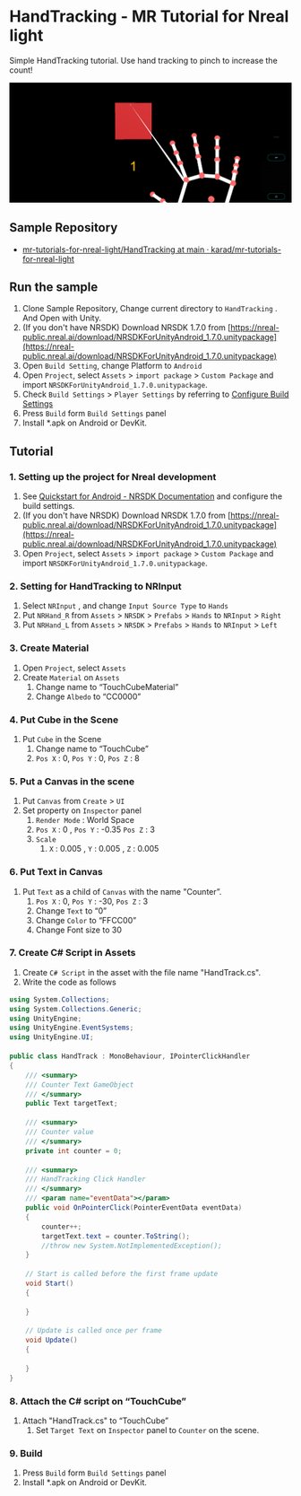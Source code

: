# HandTracking - MR Tutorial for Nreal light

Simple HandTracking tutorial. Use hand tracking to pinch to increase the count!

![](Assets/HandTracking.png)

## Sample Repository

- [mr\-tutorials\-for\-nreal\-light/HandTracking at main · karad/mr\-tutorials\-for\-nreal\-light](https://github.com/karad/mr-tutorials-for-nreal-light/tree/main/HandTracking)

## Run the sample

1. Clone Sample Repository, Change current directory to `HandTracking` . And Open with Unity.
2. (If you don't have NRSDK) Download NRSDK 1.7.0 from [https://nreal-public.nreal.ai/download/NRSDKForUnityAndroid_1.7.0.unitypackage](https://nreal-public.nreal.ai/download/NRSDKForUnityAndroid_1.7.0.unitypackage)
3. Open `Build Setting`, change Platform to `Android`
4. Open `Project`, select `Assets` > `import package` > `Custom Package` and import `NRSDKForUnityAndroid_1.7.0.unitypackage`.
5. Check `Build Settings` > `Player Settings` by referring to [Configure Build Settings](https://nreal.gitbook.io/nrsdk-documentation/discover/quickstart-for-android#configure-build-settings)
6. Press `Build` form `Build Settings` panel
7. Install *.apk on Android or DevKit.

## Tutorial

### 1. Setting up the project for Nreal development

1. See [Quickstart for Android - NRSDK Documentation](https://nreal.gitbook.io/nrsdk-documentation/discover/quickstart-for-android#configure-build-settings) and configure the build settings.
2. (If you don't have NRSDK) Download NRSDK 1.7.0 from [https://nreal-public.nreal.ai/download/NRSDKForUnityAndroid_1.7.0.unitypackage](https://nreal-public.nreal.ai/download/NRSDKForUnityAndroid_1.7.0.unitypackage)
3. Open `Project`, select `Assets` > `import package` > `Custom Package` and import `NRSDKForUnityAndroid_1.7.0.unitypackage`.

### 2. Setting for HandTracking to NRInput

1. Select `NRInput` , and change `Input Source Type` to `Hands`
2. Put `NRHand_R` from `Assets` > `NRSDK` > `Prefabs` > `Hands` to `NRInput` > `Right`
3. Put `NRHand_L` from `Assets` > `NRSDK` > `Prefabs` > `Hands` to `NRInput` > `Left`

### 3. Create Material

1. Open `Project`, select `Assets` 
2. Create `Material` on `Assets`
    1. Change name to “TouchCubeMaterial”
    2. Change `Albedo` to “CC0000”

### 4. Put Cube in the Scene

1. Put `Cube` in the Scene
    1. Change name to “TouchCube”
    2. `Pos X` : 0, `Pos Y` : 0, `Pos Z` : 8

### 5. Put a Canvas in the scene

1. Put `Canvas` from `Create` > `UI`
2. Set property on `Inspector` panel
    1. `Render Mode` : World Space
    2. `Pos X` : 0 , `Pos Y` : -0.35 `Pos Z` : 3
    3. `Scale`
        1. `X` : 0.005 , `Y` : 0.005 , `Z` : 0.005

### 6. Put Text in Canvas

1. Put `Text` as a child of `Canvas` with the name "Counter”.
    1. `Pos X` : 0, `Pos Y` : -30, `Pos Z` : 3
    2. Change `Text` to “0”
    3. Change `Color` to “FFCC00”
    4. Change Font size to 30

### 7. Create C# Script in Assets

1. Create `C# Script` in the asset with the file name "HandTrack.cs".
2. Write the code as follows

```csharp
using System.Collections;
using System.Collections.Generic;
using UnityEngine;
using UnityEngine.EventSystems;
using UnityEngine.UI;

public class HandTrack : MonoBehaviour, IPointerClickHandler
{
    /// <summary>
    /// Counter Text GameObject
    /// </summary>
    public Text targetText;

    /// <summary>
    /// Counter value
    /// </summary>
    private int counter = 0;

    /// <summary>
    /// HandTracking Click Handler
    /// </summary>
    /// <param name="eventData"></param>
    public void OnPointerClick(PointerEventData eventData)
    {
        counter++;
        targetText.text = counter.ToString();
        //throw new System.NotImplementedException();
    }

    // Start is called before the first frame update
    void Start()
    {

    }

    // Update is called once per frame
    void Update()
    {

    }
}
```

### 8. Attach the C# script on “TouchCube”

1. Attach "HandTrack.cs" to “TouchCube”
    1. Set `Target Text` on `Inspector` panel to `Counter` on the scene.

### 9. Build

1. Press `Build` form `Build Settings` panel
2. Install *.apk on Android or DevKit.



